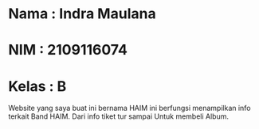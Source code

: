 # Nama   : Indra Maulana
# NIM    : 2109116074
# Kelas  : B

  Website yang saya buat ini bernama HAIM ini berfungsi menampilkan info terkait Band HAIM. Dari info tiket tur sampai Untuk membeli Album.
